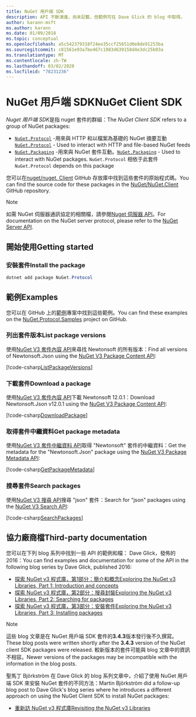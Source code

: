 ```yaml
---
title: NuGet 用戶端 SDK
description: API 不斷演進，尚未記載，但範例可在 Dave Glick 的 blog 中取得。
author: karann-msft
ms.author: karann
ms.date: 01/09/2018
ms.topic: conceptual
ms.openlocfilehash: a5c542379318f24ee35ccf25651d0e8de91253ba
ms.sourcegitcommit: c81561e93a7be467c1983d639158d4e3dc25b93a
ms.translationtype: MT
ms.contentlocale: zh-TW
ms.lasthandoff: 03/02/2020
ms.locfileid: "78231236"
---
```

# <a name="nuget-client-sdk"></a><span data-ttu-id="1be3d-103">NuGet 用戶端 SDK</span><span class="sxs-lookup"><span data-stu-id="1be3d-103">NuGet Client SDK</span></span>

<span data-ttu-id="1be3d-104">*Nuget 用戶端 SDK*是指 nuget 套件的群組：</span><span class="sxs-lookup"><span data-stu-id="1be3d-104">The *NuGet Client SDK* refers to a group of NuGet packages:</span></span>

* <span data-ttu-id="1be3d-105">[`NuGet.Protocol`](https://www.nuget.org/packages/NuGet.Protocol) -用來與 HTTP 和以檔案為基礎的 NuGet 摘要互動</span><span class="sxs-lookup"><span data-stu-id="1be3d-105">[`NuGet.Protocol`](https://www.nuget.org/packages/NuGet.Protocol) - Used to interact with HTTP and file-based NuGet feeds</span></span>
* <span data-ttu-id="1be3d-106">[`NuGet.Packaging`](https://www.nuget.org/packages/NuGet.Packaging) -用來與 NuGet 套件互動。</span><span class="sxs-lookup"><span data-stu-id="1be3d-106">[`NuGet.Packaging`](https://www.nuget.org/packages/NuGet.Packaging) - Used to interact with NuGet packages.</span></span> <span data-ttu-id="1be3d-107">`NuGet.Protocol` 相依于此套件</span><span class="sxs-lookup"><span data-stu-id="1be3d-107">`NuGet.Protocol` depends on this package</span></span>

<span data-ttu-id="1be3d-108">您可以在[nuget/nuget. Client](https://github.com/NuGet/NuGet.Client) GitHub 存放庫中找到這些套件的原始程式碼。</span><span class="sxs-lookup"><span data-stu-id="1be3d-108">You can find the source code for these packages in the [NuGet/NuGet.Client](https://github.com/NuGet/NuGet.Client) GitHub repository.</span></span>

> [!Note]
> <span data-ttu-id="1be3d-109">如需 NuGet 伺服器通訊協定的相關檔，請參閱[Nuget 伺服器 API](~/api/overview.md)。</span><span class="sxs-lookup"><span data-stu-id="1be3d-109">For documentation on the NuGet server protocol, please refer to the [NuGet Server API](~/api/overview.md).</span></span>

## <a name="getting-started"></a><span data-ttu-id="1be3d-110">開始使用</span><span class="sxs-lookup"><span data-stu-id="1be3d-110">Getting started</span></span>

### <a name="install-the-package"></a><span data-ttu-id="1be3d-111">安裝套件</span><span class="sxs-lookup"><span data-stu-id="1be3d-111">Install the package</span></span>

```ps1
dotnet add package NuGet.Protocol
```

## <a name="examples"></a><span data-ttu-id="1be3d-112">範例</span><span class="sxs-lookup"><span data-stu-id="1be3d-112">Examples</span></span>

<span data-ttu-id="1be3d-113">您可以在 GitHub 上的[範例](https://github.com/NuGet/Samples/tree/master/NuGetProtocolSamples)專案中找到這些範例。</span><span class="sxs-lookup"><span data-stu-id="1be3d-113">You can find these examples on the [NuGet.Protocol.Samples](https://github.com/NuGet/Samples/tree/master/NuGetProtocolSamples) project on GitHub.</span></span>

### <a name="list-package-versions"></a><span data-ttu-id="1be3d-114">列出套件版本</span><span class="sxs-lookup"><span data-stu-id="1be3d-114">List package versions</span></span>

<span data-ttu-id="1be3d-115">使用[NuGet V3 套件內容 API](../api/package-base-address-resource.md#enumerate-package-versions)來尋找 Newtonsoft 的所有版本：</span><span class="sxs-lookup"><span data-stu-id="1be3d-115">Find all versions of Newtonsoft.Json using the [NuGet V3 Package Content API](../api/package-base-address-resource.md#enumerate-package-versions):</span></span>

[!code-csharp[ListPackageVersions](~/../nuget-samples/NuGetProtocolSamples/Program.cs?name=ListPackageVersions)]

### <a name="download-a-package"></a><span data-ttu-id="1be3d-116">下載套件</span><span class="sxs-lookup"><span data-stu-id="1be3d-116">Download a package</span></span>

<span data-ttu-id="1be3d-117">使用[NuGet V3 套件內容 API](../api/package-base-address-resource.md)下載 Newtonsoft 12.0.1：</span><span class="sxs-lookup"><span data-stu-id="1be3d-117">Download Newtonsoft.Json v12.0.1 using the [NuGet V3 Package Content API](../api/package-base-address-resource.md):</span></span>

[!code-csharp[DownloadPackage](~/../nuget-samples/NuGetProtocolSamples/Program.cs?name=DownloadPackage)]

### <a name="get-package-metadata"></a><span data-ttu-id="1be3d-118">取得套件中繼資料</span><span class="sxs-lookup"><span data-stu-id="1be3d-118">Get package metadata</span></span>

<span data-ttu-id="1be3d-119">使用[NuGet V3 套件中繼資料 API](../api/registration-base-url-resource.md)取得 "Newtonsoft" 套件的中繼資料：</span><span class="sxs-lookup"><span data-stu-id="1be3d-119">Get the metadata for the "Newtonsoft.Json" package using the [NuGet V3 Package Metadata API](../api/registration-base-url-resource.md):</span></span>

[!code-csharp[GetPackageMetadata](~/../nuget-samples/NuGetProtocolSamples/Program.cs?name=GetPackageMetadata)]

### <a name="search-packages"></a><span data-ttu-id="1be3d-120">搜尋套件</span><span class="sxs-lookup"><span data-stu-id="1be3d-120">Search packages</span></span>

<span data-ttu-id="1be3d-121">使用[NuGet V3 搜尋 API](../api/search-query-service-resource.md)搜尋 "json" 套件：</span><span class="sxs-lookup"><span data-stu-id="1be3d-121">Search for "json" packages using the [NuGet V3 Search API](../api/search-query-service-resource.md):</span></span>

[!code-csharp[SearchPackages](~/../nuget-samples/NuGetProtocolSamples/Program.cs?name=SearchPackages)]

## <a name="third-party-documentation"></a><span data-ttu-id="1be3d-122">協力廠商檔</span><span class="sxs-lookup"><span data-stu-id="1be3d-122">Third-party documentation</span></span>

<span data-ttu-id="1be3d-123">您可以在下列 blog 系列中找到一些 API 的範例和檔： Dave Glick，發佈的2016：</span><span class="sxs-lookup"><span data-stu-id="1be3d-123">You can find examples and documentation for some of the API in the following blog series by Dave Glick, published 2016:</span></span>

- [<span data-ttu-id="1be3d-124">探索 NuGet v3 程式庫，第1部分：簡介和概念</span><span class="sxs-lookup"><span data-stu-id="1be3d-124">Exploring the NuGet v3 Libraries, Part 1: Introduction and concepts</span></span>](http://daveaglick.com/posts/exploring-the-nuget-v3-libraries-part-1)
- [<span data-ttu-id="1be3d-125">探索 NuGet v3 程式庫，第2部分：搜尋封裝</span><span class="sxs-lookup"><span data-stu-id="1be3d-125">Exploring the NuGet v3 Libraries, Part 2: Searching for packages</span></span>](http://daveaglick.com/posts/exploring-the-nuget-v3-libraries-part-2)
- [<span data-ttu-id="1be3d-126">探索 NuGet v3 程式庫，第3部分：安裝套件</span><span class="sxs-lookup"><span data-stu-id="1be3d-126">Exploring the NuGet v3 Libraries, Part 3: Installing packages</span></span>](http://daveaglick.com/posts/exploring-the-nuget-v3-libraries-part-3)

> [!Note]
> <span data-ttu-id="1be3d-127">這些 blog 文章是在 NuGet 用戶端 SDK 套件的**3.4.3**版本發行後不久撰寫。</span><span class="sxs-lookup"><span data-stu-id="1be3d-127">These blog posts were written shortly after the **3.4.3** version of the NuGet client SDK packages were released.</span></span>
> <span data-ttu-id="1be3d-128">較新版本的套件可能與 blog 文章中的資訊不相容。</span><span class="sxs-lookup"><span data-stu-id="1be3d-128">Newer versions of the packages may be incompatible with the information in the blog posts.</span></span>

<span data-ttu-id="1be3d-129">聖馬丁 Björkström 在 Dave Glick 的 blog 系列文章中，介紹了使用 NuGet 用戶端 SDK 來安裝 NuGet 套件的不同方法：</span><span class="sxs-lookup"><span data-stu-id="1be3d-129">Martin Björkström did a follow-up blog post to Dave Glick's blog series where he introduces a different approach on using the NuGet Client SDK to install NuGet packages:</span></span>

- [<span data-ttu-id="1be3d-130">重新訪 NuGet v3 程式庫</span><span class="sxs-lookup"><span data-stu-id="1be3d-130">Revisiting the NuGet v3 Libraries</span></span>](https://martinbjorkstrom.com/posts/2018-09-19-revisiting-nuget-client-libraries)
